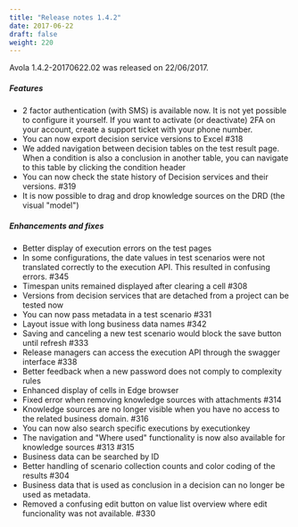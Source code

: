 ```yaml
---
title: "Release notes 1.4.2"
date: 2017-06-22
draft: false
weight: 220
---
```


Avola 1.4.2-20170622.02 was released on 22/06/2017.

##### Features

* 2 factor authentication (with SMS) is available now. It is not yet possible to configure it yourself. If you want to activate (or deactivate) 2FA on your account, create a support ticket with your phone number. 
* You can now export decision service versions to Excel #318
* We added navigation between decision tables on the test result page. When a condition is also a conclusion in another table, you can navigate to this table by clicking the condition header
* You can now check the state history of Decision services and their versions. #319
* It is now possible to drag and drop knowledge sources on the DRD (the visual "model")

##### Enhancements and fixes

* Better display of execution errors on the test pages
* In some configurations, the date values in test scenarios were not translated correctly to the execution API. This resulted in confusing errors. #345
* Timespan units remained displayed after clearing a cell #308
* Versions from decision services that are detached from a project can be tested now
* You can now pass metadata in a test scenario #331
* Layout issue with long business data names #342
* Saving and canceling a new test scenario would block the save button until refresh #333
* Release managers can access the execution API through the swagger interface #338
* Better feedback when a new password does not comply to complexity rules
* Enhanced display of cells in Edge browser
* Fixed error when removing knowledge sources with attachments #314
* Knowledge sources are no longer visible when you have no access to the related business domain. #316
* You can now also search specific executions by executionkey
* The navigation and "Where used" functionality is now also available for knowledge sources #313 #315
* Business data can be searched by ID 
* Better handling of scenario collection counts and color coding of the results #304
* Business data that is used as conclusion in a decision can no longer be used as metadata.
* Removed a confusing edit button on value list overview where edit funcionality was not available. #330